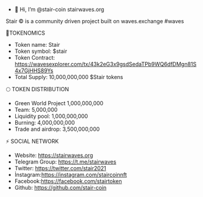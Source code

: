 - 👋 Hi, I’m @stair-coin
                          stairwaves.org               

Stair ©  is a community driven project built on waves.exchange #waves


💠TOKENOMICS
- Token name: Stair
- Token symbol: $stair
- Token Contract: https://wavesexplorer.com/tx/43k2eG3x9gsdSedaTPb9WQ6dfDMgn81S4x7GjHHS89Ys
- Total Supply: 10,000,000,000 $Stair tokens

🌕 TOKEN DISTRIBUTION
- Green World Project         1,000,000,000
- Team:                       5,000,000
- Liquidity pool:             1,000,000,000
- Burning:                       4,000,000,000
- Trade and airdrop:          3,500,000,000

⚡ SOCIAL NETWORK
- Website: https://stairwaves.org
- Telegram Group: https://t.me/stairwaves
- Twitter: https://twitter.com/stair2021
- İnstagram:https://instagram.com/staircoinnft
- Facebook:https://facebook.com/stairtoken
- Github: https://github.com/stair-coin
